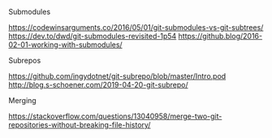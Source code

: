 Submodules

https://codewinsarguments.co/2016/05/01/git-submodules-vs-git-subtrees/
https://dev.to/dwd/git-submodules-revisited-1p54
https://github.blog/2016-02-01-working-with-submodules/

Subrepos

https://github.com/ingydotnet/git-subrepo/blob/master/Intro.pod
http://blog.s-schoener.com/2019-04-20-git-subrepo/

Merging

https://stackoverflow.com/questions/13040958/merge-two-git-repositories-without-breaking-file-history/
